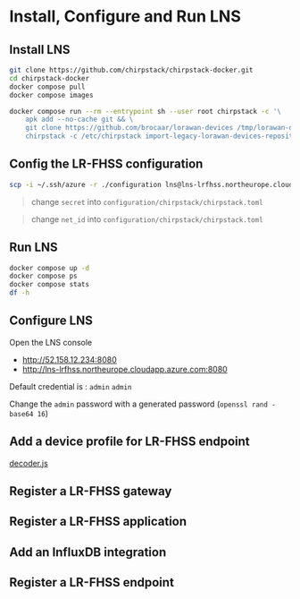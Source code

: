 # Install, Configure and Run LNS

## Install LNS
```bash
git clone https://github.com/chirpstack/chirpstack-docker.git
cd chirpstack-docker
docker compose pull
docker compose images

docker compose run --rm --entrypoint sh --user root chirpstack -c '\
	apk add --no-cache git && \
	git clone https://github.com/brocaar/lorawan-devices /tmp/lorawan-devices && \
	chirpstack -c /etc/chirpstack import-legacy-lorawan-devices-repository -d /tmp/lorawan-devices'

```

## Config the LR-FHSS configuration
```bash
scp -i ~/.ssh/azure -r ./configuration lns@lns-lrfhss.northeurope.cloudapp.azure.com:~/chirpstack-docker
```

> change `secret` into `configuration/chirpstack/chirpstack.toml`

> change `net_id` into `configuration/chirpstack/chirpstack.toml`

## Run LNS
```bash
docker compose up -d
docker compose ps
docker compose stats
df -h
```

## Configure LNS

Open the LNS console
* http://52.158.12.234:8080
* http://lns-lrfhss.northeurope.cloudapp.azure.com:8080

Default credential is : `admin` `admin`

Change the `admin` password with a generated password (`openssl rand -base64 16`)


## Add a device profile for LR-FHSS endpoint

[decoder.js](decoder.js)

## Register a LR-FHSS gateway

## Register a LR-FHSS application

## Add an InfluxDB integration

## Register a LR-FHSS endpoint



